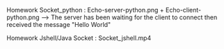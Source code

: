 Homework Socket_python : 
Echo-server-python.png + Echo-client-python.png --> The server has been waiting for the client to connect then received the message "Hello World"

Homework Jshell/Java Socket : Socket_jshell.mp4
